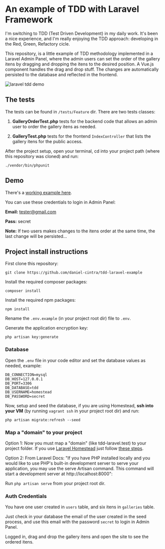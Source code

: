 # An example of TDD with Laravel Framework

I'm switching to TDD (Test Driven Development) in my daily work. It's been a nice experience, and I'm really enjoying the TDD approach: developing in the Red, Green, Refactory cicle.

This repository, is a little example of TDD methodology implemented in a Laravel Admin Panel, where the admin users can set the order of the gallery itens by dragging and dropping the itens to the desired position. A Vue.js component handles the drag and drop stuff. The changes are automatically persisted to the database and reflected in the frontend.

![laravel tdd demo](https://github.com/daniel-cintra/tdd-laravel-example/blob/master/demo-screencast/tdd-laravel.gif)

## The tests

The tests can be found in `/tests/Feature` dir. There are two tests classes:

1. **GalleryOrderTest.php** tests for the backend code that allows an admin user to order the gallery itens as needed.

2. **GalleryTest.php** tests for the frontend `IndexController` that lists the gallery itens for the public access.

After the project setup, open your terminal, cd into your project path (where this repository was cloned) and run:

`./vendor/bin/phpunit`

## Demo

There's a [working example here](https://tdd-laravel-example.danielcintra.site/). 

You can use these credentials to login in Admin Panel:

**Email:** tester@gmail.com

**Pass:** secret

**Note:** If two users makes changes to the itens order at the same time, the last change will be persisted...

## Project install instructions

First clone this repository:

`git clone https://github.com/daniel-cintra/tdd-laravel-example`

Install the required composer packages:

`composer install`

Install the required npm packages:

`npm install`

Rename the `.env.example` (in your project root dir) file to `.env`. 

Generate the application encryption key:

`php artisan key:generate`

### Database

Open the `.env` file in your code editor and set the database values as needed, example:

```
DB_CONNECTION=mysql
DB_HOST=127.0.0.1
DB_PORT=3306
DB_DATABASE=tdd
DB_USERNAME=homestead
DB_PASSWORD=secret
```

Now, setup and seed the database, if you are using Homestead, **ssh into your VM** (by running `vagrant ssh` in your project root dir) and run:

`php artisan migrate:refresh --seed`

### Map a "domain" to your project

Option 1: Now you must map a "domain" (like tdd-laravel.test) to your project folder. If you use [Laravel Homestead](https://laravel.com/docs/5.6/homestead) just follow [these steps](https://laravel.com/docs/5.6/homestead#adding-additional-sites).

Option 2: From Laravel Docs: "If you have PHP installed locally and you would like to use PHP's built-in development server to serve your application, you may use the serve Artisan command. This command will start a development server at http://localhost:8000":

Run `php artisan serve` from your project root dir.

### Auth Credentials

You have one user created in `users` table, and six itens in `galleries` table.

Just check in your database the email of the user created in the seed process, and use this email with the password `secret` to login in Admin Panel.

Logged in, drag and drop the gallery itens and open the site to see the ordered itens.
